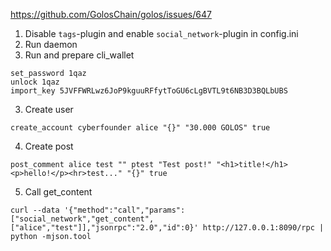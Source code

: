 https://github.com/GolosChain/golos/issues/647

1. Disable `tags`-plugin and enable `social_network`-plugin in config.ini
2. Run daemon
3. Run and prepare cli_wallet
```
set_password 1qaz
unlock 1qaz
import_key 5JVFFWRLwz6JoP9kguuRFfytToGU6cLgBVTL9t6NB3D3BQLbUBS
```
3. Create user
```
create_account cyberfounder alice "{}" "30.000 GOLOS" true
```
4. Create post
```
post_comment alice test "" ptest "Test post!" "<h1>title!</h1><p>hello!</p><hr>test..." "{}" true
```
5. Call get_content
```
curl --data '{"method":"call","params":["social_network","get_content",["alice","test"]],"jsonrpc":"2.0","id":0}' http://127.0.0.1:8090/rpc | python -mjson.tool
```
